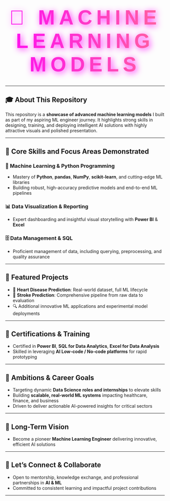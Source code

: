 <h1 align="center" style="
  font-family: 'Segoe UI Black', 'Poppins', 'Trebuchet MS', sans-serif;
  font-weight: 900;
  font-size: 4rem;
  background: linear-gradient(270deg, #FF00FF, #00FFFF, #FF4500, #FFFF00, #FF00FF);
  background-size: 1200% 1200%;
  -webkit-background-clip: text;
  -webkit-text-fill-color: transparent;
  animation: ultraGradientMove 10s ease infinite;
  filter: drop-shadow(4px 4px 10px rgba(255, 0, 255, 0.9));
  letter-spacing: 0.2em;
  text-transform: uppercase;
  margin-bottom: 30px;
">
  🤖 Machine Learning Models
</h1>

---

## 🎓 About This Repository

This repository is a **showcase of advanced machine learning models** I built as part of my aspiring ML engineer journey. It highlights strong skills in designing, training, and deploying intelligent AI solutions with highly attractive visuals and polished presentation.

---

## 🌈 Core Skills and Focus Areas Demonstrated

### 🐍 Machine Learning & Python Programming

- Mastery of **Python**, **pandas**, **NumPy**, **scikit-learn**, and cutting-edge ML libraries  
- Building robust, high-accuracy predictive models and end-to-end ML pipelines  

### 📊 Data Visualization & Reporting

- Expert dashboarding and insightful visual storytelling with **Power BI** & **Excel**  

### 🗄️ Data Management & SQL

- Proficient management of data, including querying, preprocessing, and quality assurance  

---

## 🚀 Featured Projects

- 💓 **Heart Disease Prediction**: Real-world dataset, full ML lifecycle  
- 🧠 **Stroke Prediction**: Comprehensive pipeline from raw data to evaluation  
- 🔍 Additional innovative ML applications and experimental model deployments  

---

## 📜 Certifications & Training

- Certified in **Power BI**, **SQL for Data Analytics**, **Excel for Data Analysis**  
- Skilled in leveraging **AI Low-code / No-code platforms** for rapid prototyping  

---

## 🎯 Ambitions & Career Goals

- Targeting dynamic **Data Science roles and internships** to elevate skills  
- Building **scalable, real-world ML systems** impacting healthcare, finance, and business  
- Driven to deliver actionable AI-powered insights for critical sectors  

---

## 🔮 Long-Term Vision

- Become a pioneer **Machine Learning Engineer** delivering innovative, efficient AI solutions  

---

## 🤝 Let’s Connect & Collaborate

- Open to mentorship, knowledge exchange, and professional partnerships in **AI & ML**  
- Committed to consistent learning and impactful project contributions  

---

<style>
@keyframes ultraGradientMove {
  0% {background-position: 0% 50%;}
  50% {background-position: 100% 50%;}
  100% {background-position: 0% 50%;}
}
</style>